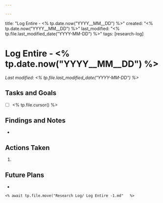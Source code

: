 ```yaml
---

---
```



title: "Log Entire - <% tp.date.now("YYYY__MM__DD") %>"
created: "<% tp.date.now("YYYY__MM__DD") %>"
last_modified: "<% tp.file.last_modified_date("YYYY-MM-DD") %>"
tags: [research-log]



# Log Entire - <% tp.date.now("YYYY__MM__DD") %>  
_Last modified: <% tp.file.last_modified_date("YYYY-MM-DD") %>_

## Tasks and Goals
- [ ] <% tp.file.cursor() %>

## Findings and Notes
- 

## Actions Taken
1. 

## Future Plans
- 
```
<% await tp.file.move("Research Log/ Log Entire -1.md"   %>
```